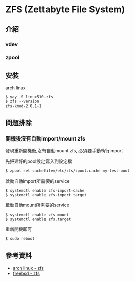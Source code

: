 # ZFS (Zettabyte File System)

## 介紹

### vdev

### zpool


## 安裝

arch linux
```
$ yay -S linux510-zfs
$ zfs --version
zfs-kmod-2.0.1-1
```

## 問題排除

### 開機後沒有自動import/mount zfs

發現重新開機後,沒有自動mount zfs, 必須要手動執行import

先把建好的pool設定寫入到設定檔
```
$ zpool set cachefile=/etc/zfs/zpool.cache my-test-pool
```

啟動自動import所需要的service
```
$ systemctl enable zfs-import-cache
$ systemctl enable zfs-import.target

```

啟動自動mount所需要的service
```
$ systemctl enable zfs-mount
$ systemctl enable zfs.target
```

重新開機即可
```
$ sudo reboot
```

## 參考資料

* [arch linux - zfs](https://wiki.archlinux.org/index.php/ZFS)
* [freebsd - zfs](https://www.freebsd.org/doc/zh_TW/books/handbook/zfs.html#zfs-differences)
